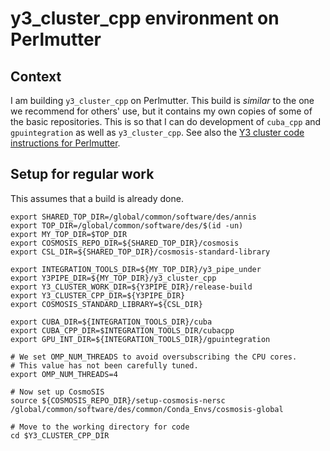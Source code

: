 # y3_cluster_cpp environment on Perlmutter

## Context

I am building `y3_cluster_cpp` on Perlmutter.
This build is *similar* to the one we recommend for others' use, but it contains my own copies of some of the basic repositories.
This is so that I can do development of `cuba_cpp` and `gpuintegration` as well as `y3_cluster_cpp`.
See also the [Y3 cluster code instructions for Perlmutter](https://bitbucket.org/mpaterno/y3_cluster_cpp/wiki/build_on_perlmutter).

## Setup for regular work

This assumes that a build is already done.

    export SHARED_TOP_DIR=/global/common/software/des/annis
    export TOP_DIR=/global/common/software/des/$(id -un)
    export MY_TOP_DIR=$TOP_DIR
    export COSMOSIS_REPO_DIR=${SHARED_TOP_DIR}/cosmosis
    export CSL_DIR=${SHARED_TOP_DIR}/cosmosis-standard-library

    export INTEGRATION_TOOLS_DIR=${MY_TOP_DIR}/y3_pipe_under
    export Y3PIPE_DIR=${MY_TOP_DIR}/y3_cluster_cpp
    export Y3_CLUSTER_WORK_DIR=${Y3PIPE_DIR}/release-build
    export Y3_CLUSTER_CPP_DIR=${Y3PIPE_DIR}
    export COSMOSIS_STANDARD_LIBRARY=${CSL_DIR}

    export CUBA_DIR=${INTEGRATION_TOOLS_DIR}/cuba
    export CUBA_CPP_DIR=$INTEGRATION_TOOLS_DIR/cubacpp
    export GPU_INT_DIR=${INTEGRATION_TOOLS_DIR}/gpuintegration

    # We set OMP_NUM_THREADS to avoid oversubscribing the CPU cores.
    # This value has not been carefully tuned.
    export OMP_NUM_THREADS=4

    # Now set up CosmoSIS
    source ${COSMOSIS_REPO_DIR}/setup-cosmosis-nersc /global/common/software/des/common/Conda_Envs/cosmosis-global

    # Move to the working directory for code
    cd $Y3_CLUSTER_CPP_DIR


